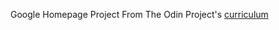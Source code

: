 Google Homepage Project 
From The Odin Project's [curriculum](http://www.theodinproject.com/courses/web-development-101/lessons/html-css)